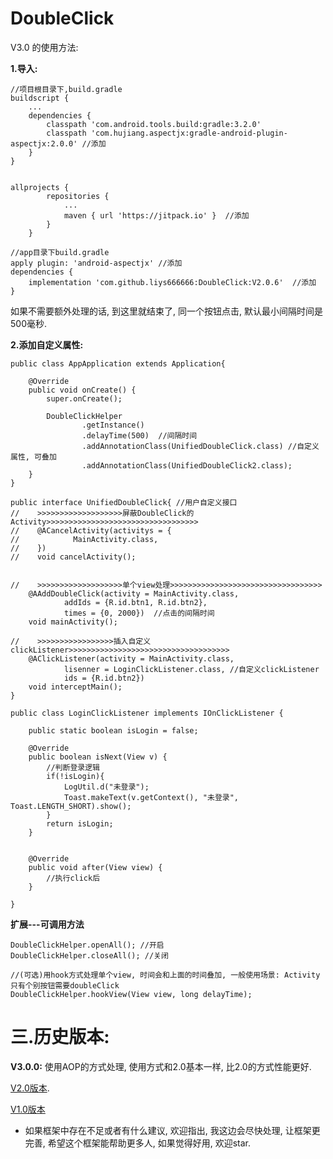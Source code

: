 # DoubleClick
V3.0 的使用方法: 

**1.导入:**
```
//项目根目录下,build.gradle
buildscript {
    ...
    dependencies {
        classpath 'com.android.tools.build:gradle:3.2.0'
        classpath 'com.hujiang.aspectjx:gradle-android-plugin-aspectjx:2.0.0' //添加
    }
}


allprojects {
		repositories {
			...
			maven { url 'https://jitpack.io' }  //添加
		}
	}
```
```
//app目录下build.gradle
apply plugin: 'android-aspectjx' //添加
dependencies {
    implementation 'com.github.liys666666:DoubleClick:V2.0.6'  //添加
}
```
如果不需要额外处理的话, 到这里就结束了, 同一个按钮点击, 默认最小间隔时间是500毫秒.

**2.添加自定义属性:**
```
public class AppApplication extends Application{

    @Override
    public void onCreate() {
        super.onCreate();

        DoubleClickHelper
                .getInstance()
                .delayTime(500)  //间隔时间
                .addAnnotationClass(UnifiedDoubleClick.class) //自定义属性, 可叠加
                .addAnnotationClass(UnifiedDoubleClick2.class);
    }
}
```

```
public interface UnifiedDoubleClick{ //用户自定义接口
//    >>>>>>>>>>>>>>>>>>>屏蔽DoubleClick的Activity>>>>>>>>>>>>>>>>>>>>>>>>>>>>>>>>>>
//    @ACancelActivity(activitys = {
//            MainActivity.class,
//    })
//    void cancelActivity();


//    >>>>>>>>>>>>>>>>>>>单个view处理>>>>>>>>>>>>>>>>>>>>>>>>>>>>>>>>>>
    @AAddDoubleClick(activity = MainActivity.class,
            addIds = {R.id.btn1, R.id.btn2},
            times = {0, 2000})  //点击的间隔时间
    void mainActivity();

//    >>>>>>>>>>>>>>>>>插入自定义clickListener>>>>>>>>>>>>>>>>>>>>>>>>>>>>>>>>>>>>
    @AClickListener(activity = MainActivity.class,
            lisenner = LoginClickListener.class, //自定义clickListener
            ids = {R.id.btn2})
    void interceptMain();
}
```


```
public class LoginClickListener implements IOnClickListener {

    public static boolean isLogin = false;

    @Override
    public boolean isNext(View v) {
        //判断登录逻辑
        if(!isLogin){
            LogUtil.d("未登录");
            Toast.makeText(v.getContext(), "未登录", Toast.LENGTH_SHORT).show();
        }
        return isLogin;
    }


    @Override
    public void after(View view) {
        //执行click后
    }

}

```

**扩展---可调用方法**	
```
DoubleClickHelper.openAll(); //开启
DoubleClickHelper.closeAll(); //关闭

//(可选)用hook方式处理单个view, 时间会和上面的时间叠加, 一般使用场景: Activity只有个别按钮需要doubleClick
DoubleClickHelper.hookView(View view, long delayTime); 
```


# 三.历史版本:
**V3.0.0:**	
使用AOP的方式处理, 使用方式和2.0基本一样, 比2.0的方式性能更好.

[V2.0版本](https://github.com/liys666666/DoubleClick/blob/master/README2.0.6.md).

[V1.0版本](https://github.com/liys666666/DoubleClick/blob/master/README1.0.4.md)

* 如果框架中存在不足或者有什么建议, 欢迎指出, 我这边会尽快处理, 让框架更完善, 希望这个框架能帮助更多人, 如果觉得好用, 欢迎star.

